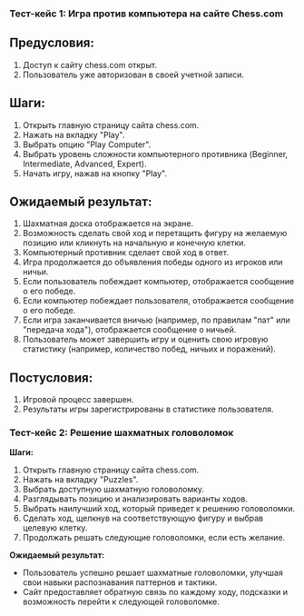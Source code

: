 ### Тест-кейс 1: Игра против компьютера на сайте Chess.com
## Предусловия:
1. Доступ к сайту chess.com открыт.
2. Пользователь уже авторизован в своей учетной записи.
## Шаги:
1. Открыть главную страницу сайта chess.com.
2. Нажать на вкладку "Play".
3. Выбрать опцию "Play Computer".
4. Выбрать уровень сложности компьютерного противника (Beginner, Intermediate, Advanced, Expert).
5. Начать игру, нажав на кнопку "Play".
## Ожидаемый результат:
1. Шахматная доска отображается на экране.
2. Возможность сделать свой ход и перетащить фигуру на желаемую позицию или кликнуть на начальную и конечную клетки.
3. Компьютерный противник сделает свой ход в ответ.
4. Игра продолжается до объявления победы одного из игроков или ничьи.
5. Если пользователь побеждает компьютер, отображается сообщение о его победе.
6. Если компьютер побеждает пользователя, отображается сообщение о его победе.
7. Если игра заканчивается вничью (например, по правилам "пат" или "передача хода"), отображается сообщение о ничьей.
8. Пользователь может завершить игру и оценить свою игровую статистику (например, количество побед, ничьих и поражений).
## Постусловия:
1. Игровой процесс завершен.
2. Результаты игры зарегистрированы в статистике пользователя.

### Тест-кейс 2: Решение шахматных головоломок

**Шаги:**
1. Открыть главную страницу сайта chess.com.
2. Нажать на вкладку "Puzzles".
3. Выбрать доступную шахматную головоломку.
4. Разглядывать позицию и анализировать варианты ходов.
5. Выбрать наилучший ход, который приведет к решению головоломки.
6. Сделать ход, щелкнув на соответствующую фигуру и выбрав целевую клетку.
7. Продолжать решать следующие головоломки, если есть желание.

**Ожидаемый результат:**

- Пользователь успешно решает шахматные головоломки, улучшая свои навыки распознавания паттернов и тактики.
- Сайт предоставляет обратную связь по каждому ходу, подсказки и возможность перейти к следующей головоломке.
